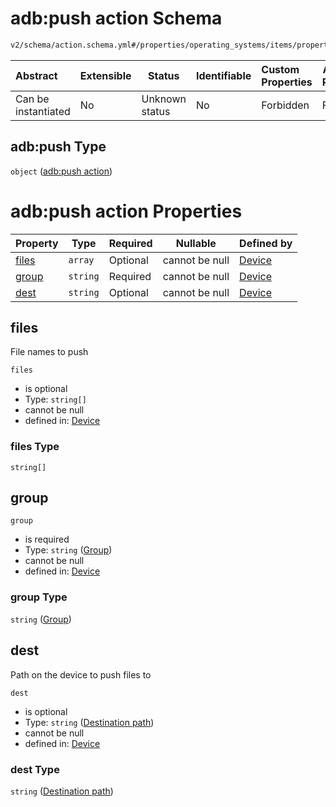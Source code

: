 # adb:push action Schema

```txt
v2/schema/action.schema.yml#/properties/operating_systems/items/properties/steps/items/properties/actions/items/oneOf/19/properties/adb:push
```




| Abstract            | Extensible | Status         | Identifiable | Custom Properties | Additional Properties | Access Restrictions | Defined In                                                           |
| :------------------ | ---------- | -------------- | ------------ | :---------------- | --------------------- | ------------------- | -------------------------------------------------------------------- |
| Can be instantiated | No         | Unknown status | No           | Forbidden         | Forbidden             | none                | [device.schema.json\*](../device.schema.json "open original schema") |

## adb:push Type

`object` ([adb:push action](device-properties-operating-systems-operating-system-properties-steps-step-properties-group-step-action-oneof-adbpush-action-properties-adbpush-action.md))

# adb:push action Properties

| Property        | Type     | Required | Nullable       | Defined by                                                                                                                                                                                                                                                                                                                                                     |
| :-------------- | -------- | -------- | -------------- | :------------------------------------------------------------------------------------------------------------------------------------------------------------------------------------------------------------------------------------------------------------------------------------------------------------------------------------------------------------- |
| [files](#files) | `array`  | Optional | cannot be null | [Device](device-properties-operating-systems-operating-system-properties-steps-step-properties-group-step-action-oneof-adbpush-action-properties-adbpush-action-properties-files.md "v2/schema/action.schema.yml#/properties/operating_systems/items/properties/steps/items/properties/actions/items/oneOf/19/properties/adb:push/properties/files")           |
| [group](#group) | `string` | Required | cannot be null | [Device](device-properties-operating-systems-operating-system-properties-steps-step-properties-group-step-action-oneof-adbpush-action-properties-adbpush-action-properties-group.md "v2/schema/action.schema.yml#/properties/operating_systems/items/properties/steps/items/properties/actions/items/oneOf/19/properties/adb:push/properties/group")           |
| [dest](#dest)   | `string` | Optional | cannot be null | [Device](device-properties-operating-systems-operating-system-properties-steps-step-properties-group-step-action-oneof-adbpush-action-properties-adbpush-action-properties-destination-path.md "v2/schema/action.schema.yml#/properties/operating_systems/items/properties/steps/items/properties/actions/items/oneOf/19/properties/adb:push/properties/dest") |

## files

File names to push


`files`

-   is optional
-   Type: `string[]`
-   cannot be null
-   defined in: [Device](device-properties-operating-systems-operating-system-properties-steps-step-properties-group-step-action-oneof-adbpush-action-properties-adbpush-action-properties-files.md "v2/schema/action.schema.yml#/properties/operating_systems/items/properties/steps/items/properties/actions/items/oneOf/19/properties/adb:push/properties/files")

### files Type

`string[]`

## group




`group`

-   is required
-   Type: `string` ([Group](device-properties-operating-systems-operating-system-properties-steps-step-properties-group-step-action-oneof-adbpush-action-properties-adbpush-action-properties-group.md))
-   cannot be null
-   defined in: [Device](device-properties-operating-systems-operating-system-properties-steps-step-properties-group-step-action-oneof-adbpush-action-properties-adbpush-action-properties-group.md "v2/schema/action.schema.yml#/properties/operating_systems/items/properties/steps/items/properties/actions/items/oneOf/19/properties/adb:push/properties/group")

### group Type

`string` ([Group](device-properties-operating-systems-operating-system-properties-steps-step-properties-group-step-action-oneof-adbpush-action-properties-adbpush-action-properties-group.md))

## dest

Path on the device to push files to


`dest`

-   is optional
-   Type: `string` ([Destination path](device-properties-operating-systems-operating-system-properties-steps-step-properties-group-step-action-oneof-adbpush-action-properties-adbpush-action-properties-destination-path.md))
-   cannot be null
-   defined in: [Device](device-properties-operating-systems-operating-system-properties-steps-step-properties-group-step-action-oneof-adbpush-action-properties-adbpush-action-properties-destination-path.md "v2/schema/action.schema.yml#/properties/operating_systems/items/properties/steps/items/properties/actions/items/oneOf/19/properties/adb:push/properties/dest")

### dest Type

`string` ([Destination path](device-properties-operating-systems-operating-system-properties-steps-step-properties-group-step-action-oneof-adbpush-action-properties-adbpush-action-properties-destination-path.md))

